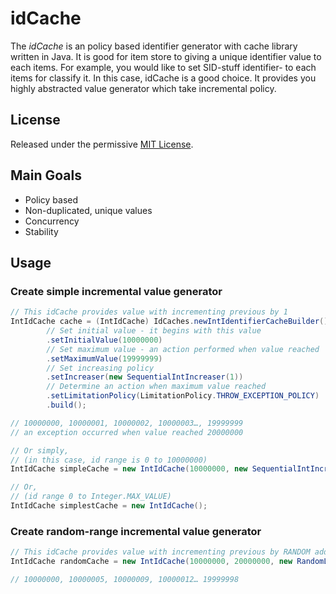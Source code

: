 # idCache
The *idCache* is an policy based identifier generator with cache library written in Java. It is good for item store to giving a unique identifier value to each items. For example, you would like to set SID-stuff identifier- to each items for classify it. In this case, idCache is a good choice. It provides you highly abstracted value generator which take incremental policy.

## License
Released under the permissive [MIT License][].

## Main Goals
* Policy based
* Non-duplicated, unique values
* Concurrency
* Stability

## Usage
### Create simple incremental value generator
```java
// This idCache provides value with incrementing previous by 1
IntIdCache cache = (IntIdCache) IdCaches.newIntIdentifierCacheBuilder()
        // Set initial value - it begins with this value
		.setInitialValue(10000000)
		// Set maximum value - an action performed when value reached
		.setMaximumValue(19999999)
		// Set increasing policy
		.setIncreaser(new SequentialIntIncreaser(1))
		// Determine an action when maximum value reached
		.setLimitationPolicy(LimitationPolicy.THROW_EXCEPTION_POLICY)
		.build();

// 10000000, 10000001, 10000002, 10000003…, 19999999
// an exception occurred when value reached 20000000

// Or simply,
// (in this case, id range is 0 to 10000000)
IntIdCache simpleCache = new IntIdCache(10000000, new SequentialIntIncreaser());

// Or,
// (id range 0 to Integer.MAX_VALUE)
IntIdCache simplestCache = new IntIdCache();
```

### Create random-range incremental value generator
```java
// This idCache provides value with incrementing previous by RANDOM adder
IntIdCache randomCache = new IntIdCache(10000000, 20000000, new RandomLeapIntIncreaser(1, 9));

// 10000000, 10000005, 10000009, 10000012… 19999998
```

[MIT License]: https://github.com/Junbong/idcache/blob/master/LICENSE
